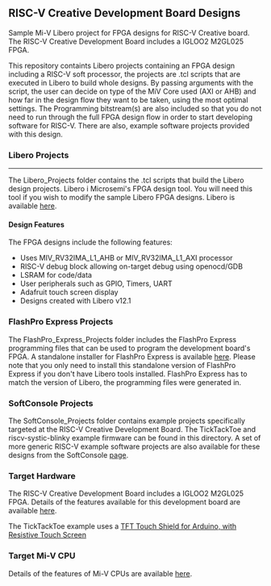 ## RISC-V Creative Development Board Designs

Sample Mi-V Libero project for FPGA designs for RISC-V Creative board. The RISC-V Creative Development Board includes a IGLOO2 M2GL025 FPGA.

This repository containts Libero projects containing an FPGA design including a RISC-V soft processor, the projects are .tcl scripts that are executed in Libero to build whole designs. By passing arguments with the script, the user can decide on type of the MiV Core used (AXI or AHB) and how far in the design flow they want to be taken, using the most optimal settings.
The Programming bitstream(s) are also included so that you do not need to run through the full FPGA design flow in order to start developing software for RISC-V. There are also, example software projects provided with this design.

### Libero Projects
---------------------
The Libero_Projects folder contains the .tcl scripts that build the Libero design projects. Libero i Microsemi's FPGA design tool. You will need this tool if you wish to modify the sample Libero FPGA designs. Libero is available 
[here](https://www.microsemi.com/products/fpga-soc/design-resources/design-software/libero-soc#downloads).

#### Design Features
The FPGA designs include the following features:
* Uses MIV_RV32IMA_L1_AHB or MIV_RV32IMA_L1_AXI processor
* RISC-V debug block allowing on-target debug using openocd/GDB
* LSRAM for code/data
* User peripherals such as GPIO, Timers, UART
* Adafruit touch screen display
* Designs created with Libero v12.1

### FlashPro Express Projects
The FlashPro_Express_Projects folder includes the FlashPro Express programming files that can be used to program the development board's FPGA. A standalone installer for FlashPro Express is available [here](http://www.microsemi.com/products/fpga-soc/design-resources/programming/flashpro#software). 
Please note that you only need to install this standalone version of FlashPro Express if you don't have Libero tools installed. FlashPro Express has to match the version of Libero, the programming files were generated in.

### SoftConsole Projects
The SoftConsole_Projects folder contains example projects specifically targeted at the RISC-V Creative Development Board. The TickTackToe and riscv-systic-blinky example firmware can be found in this directory.
A set of more generic RISC-V example software projects are also available for these designs from the SoftConsole [page](https://github.com/RISCV-on-Microsemi-FPGA/SoftConsole).

### Target Hardware
The RISC-V Creative Development Board includes a IGLOO2 M2GL025 FPGA. Details of the features available for this development board are available [here](https://www.microsemi.com/products/fpga-soc/design-resources/dev-kits/risc-v-creative-board).

The TickTackToe example uses a [TFT Touch Shield for Arduino, with Resistive Touch Screen](https://www.adafruit.com/product/1651)

### Target Mi-V CPU
Details of the features of Mi-V CPUs are available [here](https://github.com/RISCV-on-Microsemi-FPGA/CPUs).